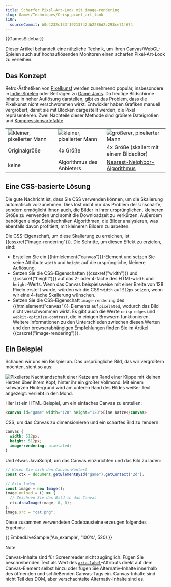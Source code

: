 ```yaml
---
title: Scharfer Pixel-Art-Look mit image-rendering
slug: Games/Techniques/Crisp_pixel_art_look
l10n:
  sourceCommit: b0d4232c133f19213742db2286d2c293ce71f674
---
```


{{GamesSidebar}}

Dieser Artikel behandelt eine nützliche Technik, um Ihren Canvas/WebGL-Spielen auch auf hochauflösenden Monitoren einen scharfen Pixel-Art-Look zu verleihen.

## Das Konzept

Retro-Ästhetiken von [Pixelkunst](https://en.wikipedia.org/wiki/Pixel_art) werden zunehmend populär, insbesondere in [Indie-Spielen](https://en.wikipedia.org/wiki/Indie_game) oder Beiträgen zu [Game Jams](https://en.wikipedia.org/wiki/Game_jam). Da heutige Bildschirme Inhalte in hoher Auflösung darstellen, gibt es das Problem, dass die Pixelkunst nicht verschwommen wirkt. Entwickler haben Grafiken manuell vergrößert, damit sie mit Blöcken dargestellt werden, die Pixel repräsentieren. Zwei Nachteile dieser Methode sind größere Dateigrößen und [Kompressionsartefakte](https://en.wikipedia.org/wiki/Compression_artifact).

<table class="standard-table">
  <tbody>
    <tr>
      <td><img alt="kleiner, pixelierter Mann" src="technique_original.png" /></td>
      <td><img alt="kleiner, pixelierter Mann" src="technique_original.png" /></td>
      <td><img alt="größerer, pixelierter Mann" src="technique_4x.png" /></td>
    </tr>
    <tr>
      <td>Originalgröße</td>
      <td>4x Größe</td>
      <td>4x Größe (skaliert mit einem Bildeditor)</td>
    </tr>
    <tr>
      <td>keine</td>
      <td>Algorithmus des Anbieters</td>
      <td>
        <a href="https://en.wikipedia.org/wiki/Nearest-neighbor_interpolation"
          >Nearest-Neighbor-Algorithmus</a
        >
      </td>
    </tr>
  </tbody>
</table>

## Eine CSS-basierte Lösung

Die gute Nachricht ist, dass Sie CSS verwenden können, um die Skalierung automatisch vorzunehmen. Dies löst nicht nur das Problem der Unschärfe, sondern ermöglicht Ihnen auch, die Bilder in ihrer ursprünglichen, kleineren Größe zu verwenden und somit die Downloadzeit zu verkürzen. Außerdem benötigen einige Spieltechniken Algorithmen, die Bilder analysieren, was ebenfalls davon profitiert, mit kleineren Bildern zu arbeiten.

Die CSS-Eigenschaft, um diese Skalierung zu erreichen, ist {{cssxref("image-rendering")}}. Die Schritte, um diesen Effekt zu erzielen, sind:

- Erstellen Sie ein {{htmlelement("canvas")}}-Element und setzen Sie seine Attribute `width` und `height` auf die ursprüngliche, kleinere Auflösung.
- Setzen Sie die CSS-Eigenschaften {{cssxref("width")}} und {{cssxref("height")}} auf das 2- oder 4-fache des HTML-`width` und `height`-Werts. Wenn das Canvas beispielsweise mit einer Breite von 128 Pixeln erstellt wurde, würden wir die CSS-`width` auf `512px` setzen, wenn wir eine 4-fache Skalierung wünschen.
- Setzen Sie die CSS-Eigenschaft `image-rendering` des {{htmlelement("canvas")}}-Elements auf `pixelated`, wodurch das Bild nicht verschwommen wirkt. Es gibt auch die Werte `crisp-edges` und `-webkit-optimize-contrast`, die in einigen Browsern funktionieren. Weitere Informationen zu den Unterschieden zwischen diesen Werten und den browserabhängigen Empfehlungen finden Sie im Artikel {{cssxref("image-rendering")}}.

## Ein Beispiel

Schauen wir uns ein Beispiel an. Das ursprüngliche Bild, das wir vergrößern möchten, sieht so aus:

![Pixelierte Nachtlandschaft einer Katze am Rand einer Klippe mit kleinen Herzen über ihrem Kopf, hinter ihr ein großer Vollmond. Mit einem schwarzen Hintergrund wird am unteren Rand des Bildes weißer Text angezeigt: verliebt in den Mond.](cat.png)

Hier ist ein HTML-Beispiel, um ein einfaches Canvas zu erstellen:

```html
<canvas id="game" width="128" height="128">Eine Katze</canvas>
```

CSS, um das Canvas zu dimensionieren und ein scharfes Bild zu rendern:

```css
canvas {
  width: 512px;
  height: 512px;
  image-rendering: pixelated;
}
```

Und etwas JavaScript, um das Canvas einzurichten und das Bild zu laden:

```js
// Holen Sie sich den Canvas-Kontext
const ctx = document.getElementById("game").getContext("2d");

// Bild laden
const image = new Image();
image.onload = () => {
  // Zeichnen Sie das Bild in das Canvas
  ctx.drawImage(image, 0, 0);
};
image.src = "cat.png";
```

Diese zusammen verwendeten Codebausteine erzeugen folgendes Ergebnis:

{{ EmbedLiveSample('An_example', '100%', 520) }}

> [!NOTE]
> Canvas-Inhalte sind für Screenreader nicht zugänglich. Fügen Sie beschreibenden Text als Wert des [`aria-label`](/de/docs/Web/Accessibility/ARIA/Attributes/aria-label)-Attributs direkt auf dem Canvas-Element selbst hinzu oder fügen Sie Alternativ-Inhalte innerhalb des öffnenden und schließenden Canvas-Tags ein. Canvas-Inhalte sind nicht Teil des DOM, aber verschachtelte Alternativ-Inhalte sind es.
